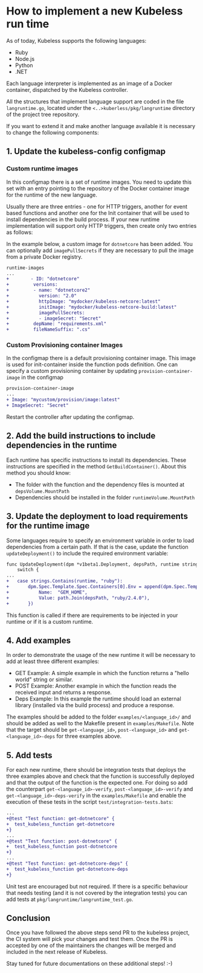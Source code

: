 # How to implement a new Kubeless run time 

As of today, Kubeless supports the following languages:

* Ruby
* Node.js
* Python
* .NET

Each language interpreter is implemented as an image of a Docker container, dispatched by the Kubeless controller.

All the structures that implement  language support are coded in the file `langruntime.go`, located under the `<..>kuberless/pkg/langruntime` directory of the project tree repository.

If you want to extend it and make another language available it is necessary to change the following components:

## 1. Update the kubeless-config configmap

### Custom runtime images
In this configmap there is a set of runtime images. You need to update this set with an entry pointing to the repository of the Docker container image for the runtime of the new language.

Usually there are three entries - one for HTTP triggers, another for event based functions and another one for the Init container that will be used to install dependencies in the build process. If your new runtime implementation will support only HTTP triggers, then create only two entries as follows:

In the example below, a custom image for `dotnetcore` has been added. You can optionally add `imagePullSecrets` if they are necessary to pull the image from a private Docker registry.

```patch
runtime-images
...
+        - ID: "dotnetcore"
+		  versions:
+		  - name: "dotnetcore2"
+		    version: "2.0"
+			httpImage: "mydocker/kubeless-netcore:latest"
+           initImage: "mydocker/kubeless-netcore-build:latest"
+           imagePullSecrets:
+           - imageSecret: "Secret"
+         depName: "requirements.xml"
+         fileNameSuffix: ".cs"
``` 

### Custom Provisioning container Images
In the configmap there is a default provisioning container image. This image is used for init-container inside the function pods definition. One can specify a custom provisioning container by updating `provision-container-image` in the configmap

```patch
provision-container-image
...
+ Image: "mycustom/provision/image:latest"
+ ImageSecret: "Secret"
```

Restart the controller after updating the configmap.

## 2. Add the build instructions to include dependencies in the runtime

Each runtime has specific instructions to install its dependencies. These instructions are specified in the method `GetBuildContainer()`. About this method you should know:
 - The folder with the function and the dependency files is mounted at `depsVolume.MountPath`
 - Dependencies should be installed in the folder `runtimeVolume.MountPath`

## 3. Update the deployment to load requirements for the runtime image

Some languages require to specify an environment variable in order to load dependencies from a certain path. If that is the case, update the function `updateDeployment()` to include the required environment variable:

```patch
func UpdateDeployment(dpm *v1beta1.Deployment, depsPath, runtime string) {
	switch {
...
+	case strings.Contains(runtime, "ruby"):
+		dpm.Spec.Template.Spec.Containers[0].Env = append(dpm.Spec.Template.Spec.Containers[0].Env, v1.EnvVar{
+			Name:  "GEM_HOME",
+			Value: path.Join(depsPath, "ruby/2.4.0"),
+		})
```

This function is called if there are requirements to be injected in your runtime or if it is a custom runtime.

## 4. Add examples

In order to demonstrate the usage of the new runtime it will be necessary to add at least three different examples:
 - GET Example: A simple example in which the function returns a "hello world" string or similar.
 - POST Example: Another example in which the function reads the received input and returns a response.
 - Deps Example: In this example the runtime should load an external library (installed via the build process) and produce a response.

 The examples should be added to the folder `examples/<language_id>/` and should be added as well to the Makefile present in `examples/Makefile`. Note that the target should be `get-<language_id>`, `post-<language_id>` and `get-<language_id>-deps` for three examples above.

## 5. Add tests

For each new runtime, there should be integration tests that deploys the three examples above and check that the function is successfully deployed and that the output of the function is the expected one. For doing so add the counterpart `get-<language_id>-verify`, `post-<language_id>-verify` and `get-<language_id>-deps-verify` in the `examples/Makefile` and enable the execution of these tests in the script `test/integration-tests.bats`:

```patch
...
+@test "Test function: get-dotnetcore" {
+  test_kubeless_function get-dotnetcore
+}
...
+@test "Test function: post-dotnetcore" {
+  test_kubeless_function post-dotnetcore
+}
...
+@test "Test function: get-dotnetcore-deps" {
+  test_kubeless_function get-dotnetcore-deps
+}
```

Unit test are encouraged but not required. If there is a specific behaviour that needs testing (and it is not covered by the integration tests) you can add tests at `pkg/langruntime/langruntime_test.go`.

## Conclusion

Once you have followed the above steps send PR to the kubeless project, the CI system will pick your changes and test them. Once the PR is accepted by one of the maintainers the changes will be merged and included in the next release of Kubeless. 

Stay tuned for future documentations on these additional steps! :-)

